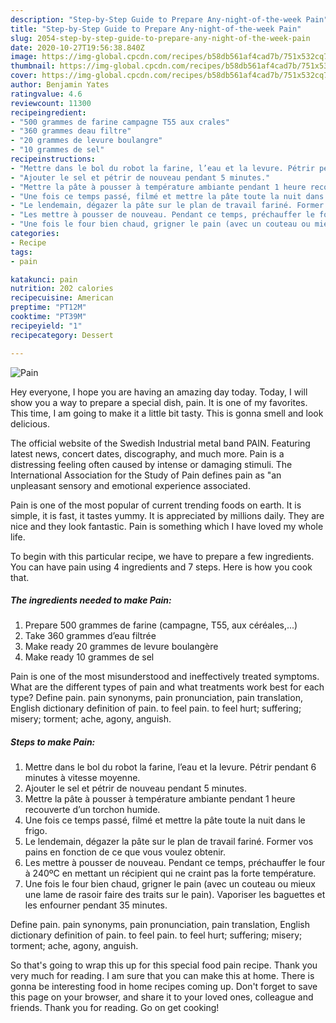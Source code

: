 ```yaml
---
description: "Step-by-Step Guide to Prepare Any-night-of-the-week Pain"
title: "Step-by-Step Guide to Prepare Any-night-of-the-week Pain"
slug: 2054-step-by-step-guide-to-prepare-any-night-of-the-week-pain
date: 2020-10-27T19:56:38.840Z
image: https://img-global.cpcdn.com/recipes/b58db561af4cad7b/751x532cq70/pain-photo-principale-de-la-recette.jpg
thumbnail: https://img-global.cpcdn.com/recipes/b58db561af4cad7b/751x532cq70/pain-photo-principale-de-la-recette.jpg
cover: https://img-global.cpcdn.com/recipes/b58db561af4cad7b/751x532cq70/pain-photo-principale-de-la-recette.jpg
author: Benjamin Yates
ratingvalue: 4.6
reviewcount: 11300
recipeingredient:
- "500 grammes de farine campagne T55 aux crales"
- "360 grammes deau filtre"
- "20 grammes de levure boulangre"
- "10 grammes de sel"
recipeinstructions:
- "Mettre dans le bol du robot la farine, l’eau et la levure. Pétrir pendant 6 minutes à vitesse moyenne."
- "Ajouter le sel et pétrir de nouveau pendant 5 minutes."
- "Mettre la pâte à pousser à température ambiante pendant 1 heure recouverte d’un torchon humide."
- "Une fois ce temps passé, filmé et mettre la pâte toute la nuit dans le frigo."
- "Le lendemain, dégazer la pâte sur le plan de travail fariné. Former vos pains en fonction de ce que vous voulez obtenir."
- "Les mettre à pousser de nouveau. Pendant ce temps, préchauffer le four à 240ºC en mettant un récipient qui ne craint pas la forte température."
- "Une fois le four bien chaud, grigner le pain (avec un couteau ou mieux une lame de rasoir faire des traits sur le pain). Vaporiser les baguettes et les enfourner pendant 35 minutes."
categories:
- Recipe
tags:
- pain

katakunci: pain 
nutrition: 202 calories
recipecuisine: American
preptime: "PT12M"
cooktime: "PT39M"
recipeyield: "1"
recipecategory: Dessert

---
```



![Pain](https://img-global.cpcdn.com/recipes/b58db561af4cad7b/751x532cq70/pain-photo-principale-de-la-recette.jpg)

Hey everyone, I hope you are having an amazing day today. Today, I will show you a way to prepare a special dish, pain. It is one of my favorites. This time, I am going to make it a little bit tasty. This is gonna smell and look delicious.

The official website of the Swedish Industrial metal band PAIN. Featuring latest news, concert dates, discography, and much more. Pain is a distressing feeling often caused by intense or damaging stimuli. The International Association for the Study of Pain defines pain as &#34;an unpleasant sensory and emotional experience associated.

Pain is one of the most popular of current trending foods on earth. It is simple, it is fast, it tastes yummy. It is appreciated by millions daily. They are nice and they look fantastic. Pain is something which I have loved my whole life.


To begin with this particular recipe, we have to prepare a few ingredients. You can have pain using 4 ingredients and 7 steps. Here is how you cook that.

<!--inarticleads1-->

##### The ingredients needed to make Pain:

1. Prepare 500 grammes de farine (campagne, T55, aux céréales,...)
1. Take 360 grammes d’eau filtrée
1. Make ready 20 grammes de levure boulangère
1. Make ready 10 grammes de sel


Pain is one of the most misunderstood and ineffectively treated symptoms. What are the different types of pain and what treatments work best for each type? Define pain. pain synonyms, pain pronunciation, pain translation, English dictionary definition of pain. to feel pain. to feel hurt; suffering; misery; torment; ache, agony, anguish. 

<!--inarticleads2-->

##### Steps to make Pain:

1. Mettre dans le bol du robot la farine, l’eau et la levure. Pétrir pendant 6 minutes à vitesse moyenne.
1. Ajouter le sel et pétrir de nouveau pendant 5 minutes.
1. Mettre la pâte à pousser à température ambiante pendant 1 heure recouverte d’un torchon humide.
1. Une fois ce temps passé, filmé et mettre la pâte toute la nuit dans le frigo.
1. Le lendemain, dégazer la pâte sur le plan de travail fariné. Former vos pains en fonction de ce que vous voulez obtenir.
1. Les mettre à pousser de nouveau. Pendant ce temps, préchauffer le four à 240ºC en mettant un récipient qui ne craint pas la forte température.
1. Une fois le four bien chaud, grigner le pain (avec un couteau ou mieux une lame de rasoir faire des traits sur le pain). Vaporiser les baguettes et les enfourner pendant 35 minutes.


Define pain. pain synonyms, pain pronunciation, pain translation, English dictionary definition of pain. to feel pain. to feel hurt; suffering; misery; torment; ache, agony, anguish. 

So that's going to wrap this up for this special food pain recipe. Thank you very much for reading. I am sure that you can make this at home. There is gonna be interesting food in home recipes coming up. Don't forget to save this page on your browser, and share it to your loved ones, colleague and friends. Thank you for reading. Go on get cooking!
